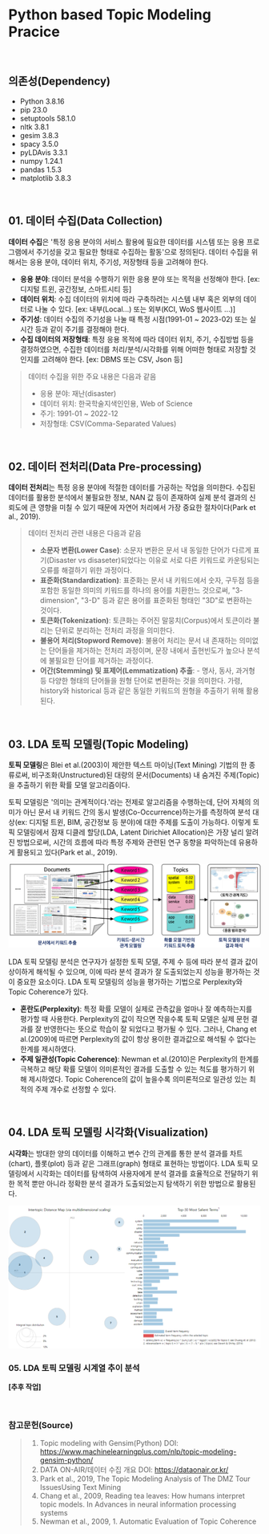 # Python based Topic Modeling Pracice

<br>

## 의존성(Dependency)

- Python 3.8.16
- pip 23.0
- setuptools 58.1.0
- nltk 3.8.1
- gesim 3.8.3
- spacy 3.5.0
- pyLDAvis 3.3.1
- numpy 1.24.1
- pandas 1.5.3
- matplotlib 3.8.3

<br>

## 01. 데이터 수집(Data Collection)

**데이터 수집**은 '특정 응용 분야의 서비스 활용에 필요한 데이터를 시스템 또는 응용 프로그램에서 주기성을 갖고 필요한 형태로 수집하는 활동'으로 정의된다. 데이터 수집을 위해서는 응용 분야, 데이터 위치, 주기성, 저장형태 등을 고려해야 한다.

- **응용 분야**: 데이터 분석을 수행하기 위한 응용 분야 또는 목적을 선정해야 한다.
[ex: 디지털 트윈, 공간정보, 스마트시티 등]
- **데이터 위치**: 수집 데이터의 위치에 따라 구축하려는 시스템 내부 혹은 외부의 데이터로 나눌 수 있다.
[ex: 내부(Local...) 또는 외부(KCI, WoS 웹사이트 ...)]
- **주기성**: 데이터 수집의 주기성을 나눌 때 특정 시점(1991-01 ~ 2023-02) 또는 실시간 등과 같이 주기를 결정해야 한다.
- **수집 데이터의 저장형태**: 특정 응용 목적에 따라 데이터 위치, 주기, 수집방법 등을 결정하였으면, 수집한 데이터를 처리/분석/시각화를 위해 어떠한 형태로 저장할 것인지를 고려해야 한다.
[ex: DBMS 또는 CSV, Json 등]


> 데이터 수집을 위한 주요 내용은 다음과 같음
> - 응용 분야: 재난(disaster)
> - 데이터 위치: 한국학술지색인인용, Web of Science
> - 주기: 1991-01 ~ 2022-12
> - 저장형태: CSV(Comma-Separated Values)

<br>

## 02. 데이터 전처리(Data Pre-processing)


**데이터 전처리**는 특정 응용 분야에 적절한 데이터를 가공하는 작업을 의미한다. 수집된 데이터를 활용한 분석에서 불필요한 정보, NAN 값 등이 존재하여 실제 분석 결과의 신뢰도에 큰 영향을 미칠 수 있기 때문에 자연어 처리에서 가장 중요한 절차이다(Park et al., 2019). 

> 데이터 전처리 관련 내용은 다음과 같음
> - **소문자 변환(Lower Case)**: 소문자 변환은 문서 내 동일한 단어가 다르게 표기(Disaster vs disaseter)되었다는 이유로 서로 다른 키워드로 카운팅되는 오류를 해결하기 위한 과정이다.
> - **표준화(Standardization)**: 표준화는 문서 내 키워드에서 숫자, 구두점 등을 포함한 동일한 의미의 키워드를 하나의 용어를 치환한느 것으로써, "3-dimension", "3-D" 등과 같은 용어를 표준화된 형태인 "3D"로 변환하는 것이다.
> - **토큰화(Tokenization)**: 토큰화는 주어진 말뭉치(Corpus)에서 토큰이라 불리는 단위로 분리하는 전처리 과정을 의미한다.
> - **불용어 처리(Stopword Remove)**: 불용어 처리는 문서 내 존재하는 의미없는 단어들을 제거하는 전처리 과정이며, 문장 내에서 출현빈도가 높으나 분석에 불필요한 단어를 제거하는 과정이다.
> - **어간(Stemming) 및 표제어(Lemmatization) 추출**: - 명사, 동사, 과거형 등 다양한 형태의 단어들을 원형 단어로 변환하는 것을 의미한다. 가령, history와 historical 등과 같은 동일한 키워드의 원형을 추출하기 위해 활용된다.

<br>

## 03. LDA 토픽 모델링(Topic Modeling)

**토픽 모델링**은 Blei et al.(2003)이 제안한 텍스트 마이닝(Text Mining) 기법의 한 종류로써, 비구조화(Unstructured)된 대량의 문서(Documents) 내 숨겨진 주제(Topic)을 추출하기 위한 확률 모델 알고리즘이다.

토픽 모델링은 '의미는 관계적이다.'라는 전제로 알고리즘을 수행하는데, 단어 자체의 의미가 아닌 문서 내 키워드 간의 동시 발생(Co-Occurrence)하는가를 측정하여 분석 대상(ex: 디지털 트윈, BIM, 공간정보 등 분야)에 대한 주제를 도출이 가능하다. 이렇게 토픽 모델링에서 잠재 디클레 할당(LDA, Latent Dirichiet Allocation)은 가장 널리 알려진 방법으로써, 시간의 흐름에 따라 특정 주제와 관련된 연구 동향을 파악하는데 유용하게 활용되고 있다(Park et al., 2019).

<img src="images/topicModeling.png">
  

LDA 토픽 모델링 분석은 연구자가 설정한 토픽 모델, 주제 수 등에 따라 분석 결과 값이 상이하게 해석될 수 있으며, 이에 따라 분석 결과가 잘 도출되었는지 성능을 평가하는 것이 중요한 요소이다. LDA 토픽 모델링의 성능을 평가하는 기법으로 Perplexity와 Topic Coherence가 있다.

- **혼란도(Perplexity)**: 특정 확률 모델이 실제로 관측값을 얼마나 잘 예측하는지를 평가할 때 사용한다. Perplexity의 값이 작으면 작을수록 토픽 모델은 실제 문헌 결과를 잘 반영한다는 뜻으로 학습이 잘 되었다고 평가될 수 있다. 그러나, Chang et al.(2009)에 따르면 Perplexity의 값이 항상 용이한 결과값으로 해석될 수 없다는 한계를 제시하였다.
- **주제 일관성(Topic Coherence)**:  Newman et al.(2010)은 Perplexity의 한계를 극복하고 해당 확률 모델이 의미론적인 결과를 도출할 수 있는 척도를 평가하기 위해 제시하였다. Topic Coherence의 값이 높을수록 의미론적으로 일관성 있는 최적의 주제 개수로 선정할 수 있다.

<br>

## 04. LDA 토픽 모델링 시각화(Visualization)

**시각화**는 방대한 양의 데이터를 이해하고 변수 간의 관계를 통한 분석 결과를 차트(chart), 플롯(plot) 등과 같은 그래프(graph) 형태로 표현하는 방법이다. LDA 토픽 모델링에서 시각화는 데이터를 탐색하여 사용자에게 분석 결과를 효율적으로 전달하기 위한 목적 뿐만 아니라 정확한 분석 결과가 도출되었는지 탐색하기 위한 방법으로 활용된다.

<img src='images/tm_visualization.png'>

<br>

### 05. LDA 토픽 모델링 시계열 추이 분석

**[추후 작업]**

<br>

### 참고문헌(Source)

> 1) Topic modeling with Gensim(Python) DOI: https://www.machinelearningplus.com/nlp/topic-modeling-gensim-python/
> 2) DATA ON-AIR/데이터 수집 개요 DOI: https://dataonair.or.kr/
> 3) Park et al., 2019, The Topic Modeling Analysis of The DMZ Tour IssuesUsing Text Mining
> 4) Chang et al., 2009, Reading tea leaves: How humans interpret topic models. In Advances in neural information processing systems
> 5) Newman et al., 2009, 1. Automatic Evaluation of Topic Coherence